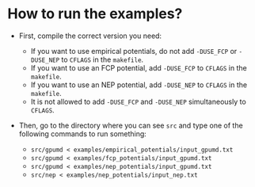 # How to run the examples?

* First, compile the correct version you need:
  * If you want to use empirical potentials, do not add `-DUSE_FCP` or `-DUSE_NEP` to `CFLAGS` in the `makefile`.
  * If you want to use an FCP potential, add `-DUSE_FCP` to `CFLAGS` in the `makefile`.
  * If you want to use an NEP potential, add `-DUSE_NEP` to `CFLAGS` in the `makefile`.
  * It is not allowed to add `-DUSE_FCP` and `-DUSE_NEP` simultaneously to `CFLAGS`.

* Then, go to the directory where you can see `src` and type one of the following commands to run something:
  * `src/gpumd < examples/empirical_potentials/input_gpumd.txt`
  * `src/gpumd < examples/fcp_potentials/input_gpumd.txt`
  * `src/gpumd < examples/nep_potentials/input_gpumd.txt`
  * `src/nep < examples/nep_potentials/input_nep.txt`
